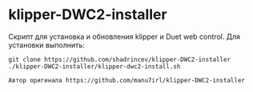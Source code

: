 # klipper-DWC2-installer
Скрипт для установка и обновления klipper и Duet web control.
Для установки выполнить:
```cd ~
git clone https://github.com/shadrincev/klipper-DWC2-installer
./klipper-DWC2-installer/klipper-dwc2-install.sh

Автор оригинала https://github.com/manu7irl/klipper-DWC2-installer
